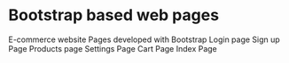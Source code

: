 # Bootstrap based web pages
E-commerce website Pages developed with Bootstrap
Login page
Sign up Page
Products page
Settings Page
Cart Page
Index Page
